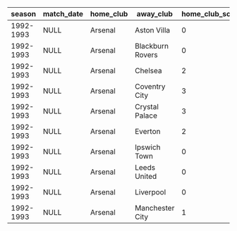 |  season   | match_date | home_club |    away_club     | home_club_score | away_club_score |
|-----------|------------|-----------|------------------|-----------------|-----------------|
| 1992-1993 | NULL       | Arsenal   | Aston Villa      | 0               | 1               |
| 1992-1993 | NULL       | Arsenal   | Blackburn Rovers | 0               | 1               |
| 1992-1993 | NULL       | Arsenal   | Chelsea          | 2               | 1               |
| 1992-1993 | NULL       | Arsenal   | Coventry City    | 3               | 0               |
| 1992-1993 | NULL       | Arsenal   | Crystal Palace   | 3               | 0               |
| 1992-1993 | NULL       | Arsenal   | Everton          | 2               | 0               |
| 1992-1993 | NULL       | Arsenal   | Ipswich Town     | 0               | 0               |
| 1992-1993 | NULL       | Arsenal   | Leeds United     | 0               | 0               |
| 1992-1993 | NULL       | Arsenal   | Liverpool        | 0               | 1               |
| 1992-1993 | NULL       | Arsenal   | Manchester City  | 1               | 0               |
